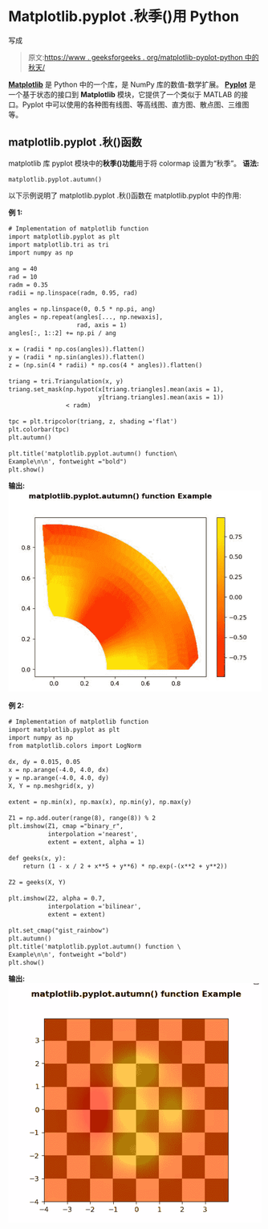 # Matplotlib.pyplot .秋季()用 Python

写成

> 原文:[https://www . geeksforgeeks . org/matplotlib-pyplot-python 中的秋天/](https://www.geeksforgeeks.org/matplotlib-pyplot-autumn-in-python/)

**[Matplotlib](https://www.geeksforgeeks.org/python-introduction-matplotlib/)** 是 Python 中的一个库，是 NumPy 库的数值-数学扩展。 **[Pyplot](https://www.geeksforgeeks.org/pyplot-in-matplotlib/)** 是一个基于状态的接口到 **Matplotlib** 模块，它提供了一个类似于 MATLAB 的接口。Pyplot 中可以使用的各种图有线图、等高线图、直方图、散点图、三维图等。

## matplotlib.pyplot .秋()函数

matplotlib 库 pyplot 模块中的**秋季()功能**用于将 colormap 设置为“秋季”。
**语法:**

```
matplotlib.pyplot.autumn()

```

以下示例说明了 matplotlib.pyplot .秋()函数在 matplotlib.pyplot 中的作用:

**例 1:**

```
# Implementation of matplotlib function
import matplotlib.pyplot as plt
import matplotlib.tri as tri
import numpy as np

ang = 40
rad = 10
radm = 0.35
radii = np.linspace(radm, 0.95, rad)

angles = np.linspace(0, 0.5 * np.pi, ang)
angles = np.repeat(angles[..., np.newaxis], 
                   rad, axis = 1)
angles[:, 1::2] += np.pi / ang

x = (radii * np.cos(angles)).flatten()
y = (radii * np.sin(angles)).flatten()
z = (np.sin(4 * radii) * np.cos(4 * angles)).flatten()

triang = tri.Triangulation(x, y)
triang.set_mask(np.hypot(x[triang.triangles].mean(axis = 1),
                         y[triang.triangles].mean(axis = 1))
                < radm)

tpc = plt.tripcolor(triang, z, shading ='flat')
plt.colorbar(tpc)
plt.autumn()

plt.title('matplotlib.pyplot.autumn() function\
Example\n\n', fontweight ="bold")
plt.show()
```

**输出:**
![](img/741e2d8db1c409fa736287fa181aefec.png)

**例 2:**

```
# Implementation of matplotlib function
import matplotlib.pyplot as plt
import numpy as np
from matplotlib.colors import LogNorm

dx, dy = 0.015, 0.05
x = np.arange(-4.0, 4.0, dx)
y = np.arange(-4.0, 4.0, dy)
X, Y = np.meshgrid(x, y)

extent = np.min(x), np.max(x), np.min(y), np.max(y)

Z1 = np.add.outer(range(8), range(8)) % 2
plt.imshow(Z1, cmap ="binary_r", 
           interpolation ='nearest',
           extent = extent, alpha = 1)

def geeks(x, y):
    return (1 - x / 2 + x**5 + y**6) * np.exp(-(x**2 + y**2))

Z2 = geeks(X, Y)

plt.imshow(Z2, alpha = 0.7, 
           interpolation ='bilinear',
           extent = extent)

plt.set_cmap("gist_rainbow")
plt.autumn()
plt.title('matplotlib.pyplot.autumn() function \
Example\n\n', fontweight ="bold")
plt.show()
```

**输出:**
![](img/99e81c009319114978d862ff0c05d01d.png)